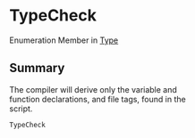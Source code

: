 # TypeCheck

Enumeration Member in [Type](yarn.compiler.compilationjob.type.md)

## Summary

The compiler will derive only the variable and\
function declarations, and file tags, found in the\
script.

```csharp
TypeCheck
```
